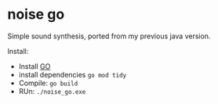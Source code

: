 # noise go

Simple sound synthesis, ported from my previous java version.

Install:
- Install [GO](https://go.dev/dl/)
- install dependencies ````go mod tidy````
- Compile: ````go build````
- RUn: ````./noise_go.exe````

